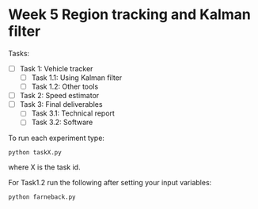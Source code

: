 # Week 5 Region tracking and Kalman filter

Tasks:

- [ ] Task 1: Vehicle tracker
  - [ ] Task 1.1: Using Kalman filter
  - [ ] Task 1.2: Other tools 
- [ ] Task 2: Speed estimator
- [ ] Task 3: Final deliverables
  - [ ] Task 3.1: Technical report
  - [ ] Task 3.2: Software

To run each experiment type:

    python taskX.py 
  
where X is the task id.

For Task1.2 run the following after setting your input variables:

    python farneback.py 
